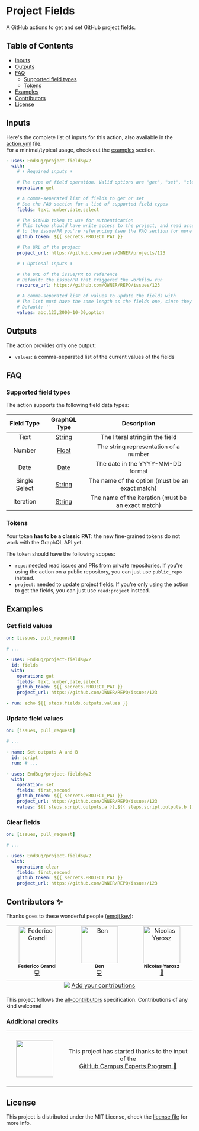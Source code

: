 # Project Fields

A GitHub actions to get and set GitHub project fields.

## Table of Contents

- [Inputs](#inputs)
- [Outputs](#outputs)
- [FAQ](#faq)
  - [Supported field types](#supported-field-types)
  - [Tokens](#tokens)
- [Examples](#examples)
- [Contributors](#contributors-)
- [License](#license)

## Inputs

Here's the complete list of inputs for this action, also available in the [action.yml](action.yml) file.  
For a minimal/typical usage, check out the [examples](#examples) section.

```yml
- uses: EndBug/project-fields@v2
  with:
    # ⬇️ Required inputs ⬇️

    # The type of field operation. Valid options are "get", "set", "clear"
    operation: get

    # A comma-separated list of fields to get or set
    # See the FAQ section for a list of supported field types
    fields: text,number,date,select

    # The GitHub token to use for authentication
    # This token should have write access to the project, and read access
    # to the issue/PR you're referencing (see the FAQ section for more info)
    github_token: ${{ secrets.PROJECT_PAT }}

    # The URL of the project
    project_url: https://github.com/users/OWNER/projects/123

    # ⬇️ Optional inputs ⬇️

    # The URL of the issue/PR to reference
    # Default: the issue/PR that triggered the workflow run
    resource_url: https://github.com/OWNER/REPO/issues/123

    # A comma-separated list of values to update the fields with
    # The list must have the same length as the fields one, since they have to match up
    # Default: ''
    values: abc,123,2000-10-30,option
```

## Outputs

The action provides only one output:

- `values`: a comma-separated list of the current values of the fields

## FAQ

### Supported field types

The action supports the following field data types:

|  Field Type   |   GraphQL Type   |                      Description                   |
| :-----------: | :--------------: | :------------------------------------------------: |
|     Text      | [String][String] |            The literal string in the field         |
|    Number     |  [Float][Float]  |         The string representation of a number      |
|     Date      |   [Date][Date]   |           The date in the YYYY-MM-DD format        |
| Single Select | [String][String] |   The name of the option (must be an exact match)  |
|   Iteration   | [String][String] | The name of the iteration (must be an exact match) |

[String]: https://docs.github.com/en/graphql/reference/scalars#string
[Float]: https://docs.github.com/en/graphql/reference/scalars#float
[Date]: https://docs.github.com/en/graphql/reference/scalars#date

### Tokens

Your token **has to be a classic PAT**: the new fine-grained tokens do not work with the GraphQL API yet.

The token should have the following scopes:

- `repo`: needed read issues and PRs from private repositories. If you're using the action on a public repository, you can just use `public_repo` instead.
- `project`: needed to update project fields. If you're only using the action to get the fields, you can just use `read:project` instead.

## Examples

### Get field values

```yml
on: [issues, pull_request]

# ...

- uses: EndBug/project-fields@v2
  id: fields
  with:
    operation: get
    fields: text,number,date,select
    github_token: ${{ secrets.PROJECT_PAT }}
    project_url: https://github.com/OWNER/REPO/issues/123

- run: echo ${{ steps.fields.outputs.values }}
```

### Update field values

```yml
on: [issues, pull_request]

# ...

- name: Set outputs A and B
  id: script
  run: # ...

- uses: EndBug/project-fields@v2
  with:
    operation: set
    fields: first,second
    github_token: ${{ secrets.PROJECT_PAT }}
    project_url: https://github.com/OWNER/REPO/issues/123
    values: ${{ steps.script.outputs.a }},${{ steps.script.outputs.b }}
```

### Clear fields

```yml
on: [issues, pull_request]

# ...

- uses: EndBug/project-fields@v2
  with:
    operation: clear
    fields: first,second
    github_token: ${{ secrets.PROJECT_PAT }}
    project_url: https://github.com/OWNER/REPO/issues/123
```

## Contributors ✨

Thanks goes to these wonderful people ([emoji key](https://allcontributors.org/docs/en/emoji-key)):

<!-- ALL-CONTRIBUTORS-LIST:START - Do not remove or modify this section -->
<!-- prettier-ignore-start -->
<!-- markdownlint-disable -->
<table>
  <tbody>
    <tr>
      <td align="center" valign="top" width="14.28%"><a href="https://github.com/EndBug"><img src="https://avatars.githubusercontent.com/u/26386270?v=4?s=100" width="100px;" alt="Federico Grandi"/><br /><sub><b>Federico Grandi</b></sub></a><br /><a href="https://github.com/EndBug/project-fields/commits?author=EndBug" title="Code">💻</a></td>
      <td align="center" valign="top" width="14.28%"><a href="https://github.com/ben-v"><img src="https://avatars.githubusercontent.com/u/8211835?v=4?s=100" width="100px;" alt="Ben"/><br /><sub><b>Ben</b></sub></a><br /><a href="https://github.com/EndBug/project-fields/commits?author=ben-v" title="Code">💻</a></td>
      <td align="center" valign="top" width="14.28%"><a href="http://yarosz.com"><img src="https://avatars.githubusercontent.com/u/3142961?v=4?s=100" width="100px;" alt="Nicolas Yarosz"/><br /><sub><b>Nicolas Yarosz</b></sub></a><br /><a href="#maintenance-yarosz" title="Maintenance">🚧</a></td>
    </tr>
  </tbody>
  <tfoot>
    <tr>
      <td align="center" size="13px" colspan="7">
        <img src="https://raw.githubusercontent.com/all-contributors/all-contributors-cli/1b8533af435da9854653492b1327a23a4dbd0a10/assets/logo-small.svg">
          <a href="https://all-contributors.js.org/docs/en/bot/usage">Add your contributions</a>
        </img>
      </td>
    </tr>
  </tfoot>
</table>

<!-- markdownlint-restore -->
<!-- prettier-ignore-end -->

<!-- ALL-CONTRIBUTORS-LIST:END -->

This project follows the [all-contributors](https://github.com/all-contributors/all-contributors) specification. Contributions of any kind welcome!

### Additional credits

<table>
  <tr>
    <td align="center" width="200px" height="150px">
      <img width=100 src="https://avatars.githubusercontent.com/u/21289761?&v=4">
    </td>
    <td align="center" width="450px">
      This project has started thanks to the input of the<br><a href="https://githubcampus.expert" style="white-space: nowrap;">GitHub Campus Experts Program 🚩</a>
    </td>
  </tr>
</table>

## License

This project is distributed under the MIT License, check the [license file](LICENSE) for more info.
